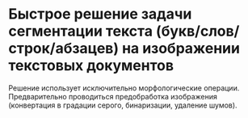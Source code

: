 ﻿# Быстрое решение задачи сегментации текста (букв/слов/строк/абзацев) на изображении текстовых документов
Решение использует исключительно морфологические операции. Предварительно проводиться предобработка изображения (конвертация в градации серого, бинаризации, удаление шумов). 
